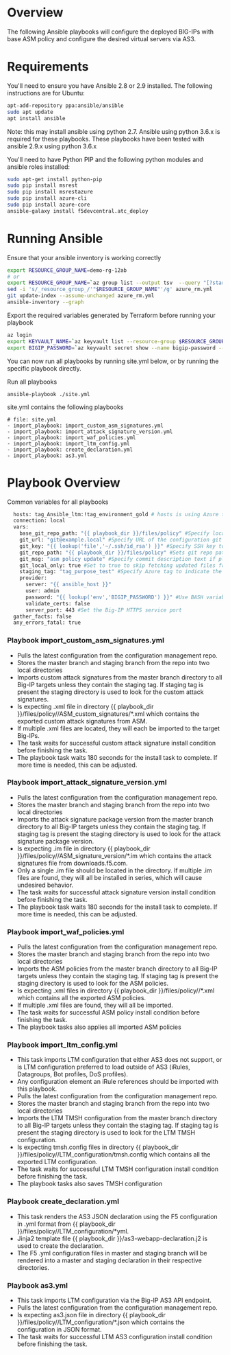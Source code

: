 # Overview
The following Ansible playbooks will configure the deployed BIG-IPs with base ASM policy and configure the desired virtual servers via AS3.

# Requirements
You'll need to ensure you have Ansible 2.8 or 2.9 installed. The following instructions are for Ubuntu:
```bash
apt-add-repository ppa:ansible/ansible
sudo apt update
apt install ansible
```
Note: this may install ansible using python 2.7. Ansible using python 3.6.x is required for these playbooks. 
These playbooks have been tested with ansible 2.9.x using python 3.6.x 

You'll need to have Python PIP and the following python modules and ansible roles installed:
```bash
sudo apt-get install python-pip
sudo pip install msrest
sudo pip install msrestazure
sudo pip install azure-cli
sudo pip install azure-core
ansible-galaxy install f5devcentral.atc_deploy
```
 
# Running Ansible
Ensure that your ansible inventory is working correctly
```bash
export RESOURCE_GROUP_NAME=demo-rg-12ab
# or
export RESOURCE_GROUP_NAME=`az group list --output tsv  --query "[?starts_with(name, 'demo')]".name`
sed -i 's/_resource_group_/'"$RESOURCE_GROUP_NAME"'/g' azure_rm.yml
git update-index --assume-unchanged azure_rm.yml
ansible-inventory --graph
```

Export the required variables generated by Terraform before running your playbook
```bash
az login
export KEYVAULT_NAME=`az keyvault list --resource-group $RESOURCE_GROUP_NAME --output tsv --query "[0].name"`
export BIGIP_PASSWORD=`az keyvault secret show --name bigip-password --vault-name $KEYVAULT_NAME --query value --output tsv`
```
You can now run all playbooks by running site.yml below, or by running the specific playbook directly.

Run all playbooks
```
ansible-playbook ./site.yml
```

site.yml contains the following playbooks 

```
# file: site.yml
- import_playbook: import_custom_asm_signatures.yml
- import_playbook: import_attack_signature_version.yml
- import_playbook: import_waf_policies.yml
- import_playbook: import_ltm_config.yml
- import_playbook: create_declaration.yml
- import_playbook: as3.yml
```

# Playbook Overview
Common variables for all playbooks
```bash
  hosts: tag_Ansible_ltm:!tag_environment_gold # hosts is using Azure tags to select targets for the playbook. This tag combination select all ltm BIG-IPs except those in the gold environment
  connection: local
  vars:
    base_git_repo_path: "{{ playbook_dir }}/files/policy" #Specify local directory to store the contents of the configuration git repo 
    git_url: "git@example.local" #Specify URL of the configuration git repo
    git_key: "{{ lookup('file','~/.ssh/id_rsa') }}" #Specify SSH key to use to authenticate to configuration git repo
    git_repo_path: "{{ playbook_dir }}/files/policy" #Sets git repo path
    git_msg: "asm policy update" #Specify commit description text if playbook pushes changes to repo (only gold-policy playbooks)
    git_local_only: true #Set to true to skip fetching updated files from remote repo and instead use local files only. 
    staging_tag: "tag_purpose_test" #Specify Azure tag to indicate the Big-IP is used for testing. Playbook will use staging branch configuration for nodes with this tag. 
    provider:
      server: "{{ ansible_host }}"
      user: admin
      password: "{{ lookup('env','BIGIP_PASSWORD') }}" #Use BASH variable $BIGIP_PASSWORD to populate the password variable. 
      validate_certs: false
      server_port: 443 #Set the Big-IP HTTPS service port 
  gather_facts: false
  any_errors_fatal: true
```

### Playbook import_custom_asm_signatures.yml
- Pulls the latest configuration from the configuration management repo.
- Stores the master branch and staging branch from the repo into two local directories
- Imports custom attack signatures from the master branch directory to all Big-IP targets unless they contain the staging tag. If staging tag is present the staging directory is used to look for the custom attack signatures.
- Is expecting .xml file in directory {{ playbook_dir }}/files/policy/<branch>/ASM_custom_signatures/*.xml which contains the exported custom attack signatures from ASM.
- If multiple .xml files are located, they will each be imported to the target Big-IPs.
- The task waits for successful custom attack signature install condition before finishing the task.
- The playbook task waits 180 seconds for the install task to complete. If more time is needed, this can be adjusted. 
 
### Playbook import_attack_signature_version.yml
- Pulls the latest configuration from the configuration management repo.
- Stores the master branch and staging branch from the repo into two local directories
- Imports the attack signature package version from the master branch directory to all Big-IP targets unless they contain the staging tag. If staging tag is present the staging directory is used to look for the attack signature package version.
- Is expecting .im file in directory {{ playbook_dir }}/files/policy/<branch>/ASM_signature_version/*.im which contains the attack signatures file from downloads.f5.com.
- Only a single .im file should be located in the directory. If multiple .im files are found, they will all be installed in series, which will cause undesired behavior. 
- The task waits for successful attack signature version install condition before finishing the task.
- The playbook task waits 180 seconds for the install task to complete. If more time is needed, this can be adjusted. 

### Playbook import_waf_policies.yml
- Pulls the latest configuration from the configuration management repo.
- Stores the master branch and staging branch from the repo into two local directories
- Imports the ASM policies from the master branch directory to all Big-IP targets unless they contain the staging tag. If staging tag is present the staging directory is used to look for the ASM policies.
- Is expecting .xml files in directory {{ playbook_dir }}/files/policy/<branch>/*.xml which contains all the exported ASM policies.
- If multiple .xml files are found, they will all be imported.
- The task waits for successful ASM policy install condition before finishing the task.
- The playbook tasks also applies all imported ASM policies
  
### Playbook import_ltm_config.yml
- This task imports LTM configuration that either AS3 does not support, or is LTM configuration preferred to load outside of AS3 (iRules, Datagroups, Bot profiles, DoS profiles). 
- Any configuration element an iRule references should be imported with this playbook. 
- Pulls the latest configuration from the configuration management repo.
- Stores the master branch and staging branch from the repo into two local directories
- Imports the LTM TMSH configuration from the master branch directory to all Big-IP targets unless they contain the staging tag. If staging tag is present the staging directory is used to look for the LTM TMSH configuration.
- Is expecting tmsh.config files in directory {{ playbook_dir }}/files/policy/<branch>/LTM_configuration/tmsh.config which contains all the exported LTM configuration.
- The task waits for successful LTM TMSH configuration install condition before finishing the task.
- The playbook tasks also saves TMSH configuration

 ### Playbook create_declaration.yml
 - This task renders the AS3 JSON declaration using the F5 configuration in .yml format from {{ playbook_dir }}/files/policy/<branch>/LTM_configuration/*yml. 
 - Jinja2 template file {{ playbook_dir }}/as3-webapp-declaration.j2 is used to create the declaration. 
 - The F5 .yml configuration files in master and staging branch will be rendered into a master and staging declaration in their respective directories. 

 ### Playbook as3.yml
- This task imports LTM configuration via the Big-IP AS3 API endpoint.  
- Pulls the latest configuration from the configuration management repo.
- Is expecting as3.json file in directory {{ playbook_dir }}/files/policy/<branch>/LTM_configuration/*.json which contains the configuration in JSON format.
- The task waits for successful LTM AS3 configuration install condition before finishing the task.


